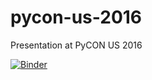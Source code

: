 # pycon-us-2016
Presentation at PyCON US 2016

[![Binder](http://mybinder.org/badge.svg)](http://mybinder.org/repo/doingmathwithpython/pycon-us-2016)
